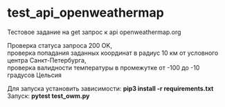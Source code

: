 # test_api_openweathermap
Тестовое задание на get запрос к api openweathermap.org  
  
Проверка статуса запроса 200 OK,  
проверка попадания заданных координат в радиус 10 км от условного центра Санкт-Петербурга,  
проверка валидности температуры в промежутке от -100 до -10 градусов Цельсия  
  
Для запуска установить зависимости: **pip3 install -r requirements.txt**  
Запуск: **pytest test_owm.py**
